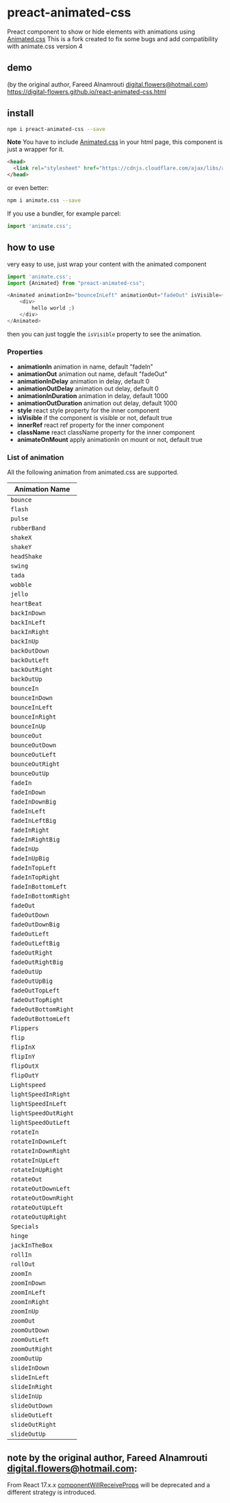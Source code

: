 # preact-animated-css
Preact component to show or hide elements with animations using [Animated.css](https://daneden.github.io/animate.css/)
This is a fork created to fix some bugs and add compatibility with animate.css version 4

## demo
(by the original author, Fareed Alnamrouti <digital.flowers@hotmail.com>)
https://digital-flowers.github.io/react-animated-css.html

## install

```bash
npm i preact-animated-css --save
```
**Note** You have to include [Animated.css](https://daneden.github.io/animate.css/) in your html page, this component is just a wrapper for it.

```html
<head>
  <link rel="stylesheet" href="https://cdnjs.cloudflare.com/ajax/libs/animate.css/4.1.1/animate.min.css">
</head>
```
or even better:
```bash
npm i animate.css --save
```
If you use a bundler, for example parcel:

```javascript
import 'animate.css';
```

## how to use
very easy to use, just wrap your content with the animated component
```javascript
import 'animate.css';
import {Animated} from "preact-animated-css";

<Animated animationIn="bounceInLeft" animationOut="fadeOut" isVisible={true}>
    <div>
        hello world ;)
    </div>
</Animated>

```

then you can just toggle the  `isVisible` property to see the animation.

### Properties

- **animationIn** animation in name, default "fadeIn"
- **animationOut** animation out name, default "fadeOut"
- **animationInDelay** animation in delay, default 0
- **animationOutDelay** animation out delay, default 0
- **animationInDuration** animation in delay, default 1000
- **animationOutDuration** animation out delay, default 1000
- **style** react style property for the inner component
- **isVisible** if the component is visible or not, default true
- **innerRef** react ref property for the inner component
- **className** react className property for the inner component
- **animateOnMount** apply animationIn on mount or not, default true


### List of animation
All the following animation from animated.css are supported.

| ﻿Animation Name |
|--------------------|
| `bounce` |
| `flash` |
| `pulse` |
| `rubberBand` |
| `shakeX` |
| `shakeY` |
| `headShake` |
| `swing` |
| `tada` |
| `wobble` |
| `jello` |
| `heartBeat` |
| `backInDown` |
| `backInLeft` |
| `backInRight` |
| `backInUp` |
| `backOutDown` |
| `backOutLeft` |
| `backOutRight` |
| `backOutUp` |
| `bounceIn` |
| `bounceInDown` |
| `bounceInLeft` |
| `bounceInRight` |
| `bounceInUp` |
| `bounceOut` |
| `bounceOutDown` |
| `bounceOutLeft` |
| `bounceOutRight` |
| `bounceOutUp` |
| `fadeIn` |
| `fadeInDown` |
| `fadeInDownBig` |
| `fadeInLeft` |
| `fadeInLeftBig` |
| `fadeInRight` |
| `fadeInRightBig` |
| `fadeInUp` |
| `fadeInUpBig` |
| `fadeInTopLeft` |
| `fadeInTopRight` |
| `fadeInBottomLeft` |
| `fadeInBottomRight` |
| `fadeOut` |
| `fadeOutDown` |
| `fadeOutDownBig` |
| `fadeOutLeft` |
| `fadeOutLeftBig` |
| `fadeOutRight` |
| `fadeOutRightBig` |
| `fadeOutUp` |
| `fadeOutUpBig` |
| `fadeOutTopLeft` |
| `fadeOutTopRight` |
| `fadeOutBottomRight` |
| `fadeOutBottomLeft` |
| `Flippers` |
| `flip` |
| `flipInX` |
| `flipInY` |
| `flipOutX` |
| `flipOutY` |
| `Lightspeed` |
| `lightSpeedInRight` |
| `lightSpeedInLeft` |
| `lightSpeedOutRight` |
| `lightSpeedOutLeft` |
| `rotateIn` |
| `rotateInDownLeft` |
| `rotateInDownRight` |
| `rotateInUpLeft` |
| `rotateInUpRight` |
| `rotateOut` |
| `rotateOutDownLeft` |
| `rotateOutDownRight` |
| `rotateOutUpLeft` |
| `rotateOutUpRight` |
| `Specials` |
| `hinge` |
| `jackInTheBox` |
| `rollIn` |
| `rollOut` |
| `zoomIn` |
| `zoomInDown` |
| `zoomInLeft` |
| `zoomInRight` |
| `zoomInUp` |
| `zoomOut` |
| `zoomOutDown` |
| `zoomOutLeft` |
| `zoomOutRight` |
| `zoomOutUp` |
| `slideInDown` |
| `slideInLeft` |
| `slideInRight` |
| `slideInUp` |
| `slideOutDown` |
| `slideOutLeft` |
| `slideOutRight` |
| `slideOutUp` |

## note by the original author, Fareed Alnamrouti <digital.flowers@hotmail.com>:
From React 17.x.x [componentWillReceiveProps](https://medium.com/@baphemot/whats-new-in-react-16-3-d2c9b7b6193b#dd16) will be deprecated and a different strategy is introduced.
